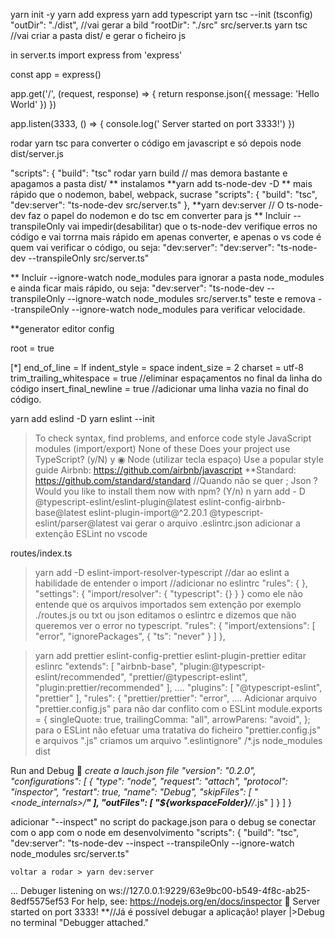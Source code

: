 yarn init -y
yarn add express
yarn add typescript
yarn tsc --init  (tsconfig) "outDir": "./dist", //vai gerar a bild "rootDir": "./src"
src/server.ts
yarn tsc //vai criar a pasta dist/ e gerar o ficheiro js

in server.ts
import express from 'express'

const app = express()

app.get('/', (request, response) => {
  return response.json({ message: 'Hello World' })
})

app.listen(3333, () => {
  console.log(' Server started on port 3333!')
})

rodar yarn tsc para converter o código em javascript e só depois
node dist/server.js

  "scripts": {
    "build": "tsc"
  rodar yarn build // mas demora bastante e apagamos a pasta dist/
  ** instalamos
  **yarn add ts-node-dev -D ** mais rápido que o nodemon, babel, webpack, sucrase
    "scripts": {
    "build": "tsc",
    "dev:server": "ts-node-dev src/server.ts"
  },
  **yarn dev:server // O ts-node-dev  faz o papel do nodemon e do tsc em converter para js
  ** Incluir --transpileOnly vai impedir(desabilitar) que o ts-node-dev verifique erros no código e vai torrna mais rápido em apenas converter, e apenas o vs code é quem vai verificar o código, ou seja: "dev:server": "dev:server":
  "ts-node-dev --transpileOnly src/server.ts"

  ** Incluir --ignore-watch node_modules  para ignorar a pasta node_modules e ainda ficar mais rápido, ou seja:
      "dev:server": "ts-node-dev --transpileOnly --ignore-watch node_modules src/server.ts"
teste e remova --transpileOnly --ignore-watch node_modules para verificar velocidade.

**generator editor config

root = true

[*]
end_of_line = lf
indent_style = space
indent_size = 2
charset = utf-8
trim_trailing_whitespace = true //eliminar espaçamentos no final da linha do código
insert_final_newline = true //adicionar uma linha vazia no final do código.

yarn add eslind -D
yarn eslint --init
>To check syntax, find problems, and enforce code style
>JavaScript modules (import/export)
>None of these
>Does your project use TypeScript? (y/N) y
>◉ Node (utilizar tecla espaço)
>Use a popular style guide
>Airbnb: https://github.com/airbnb/javascript
**Standard: https://github.com/standard/standard //Quando não se quer ;
>Json
>? Would you like to install them now with npm? (Y/n) n
>yarn add - D @typescript-eslint/eslint-plugin@latest eslint-config-airbnb-base@latest eslint-plugin-import@^2.20.1 @typescript-eslint/parser@latest
vai gerar o arquivo .eslintrc.json
adicionar a extenção ESLint no vscode

routes/index.ts
> yarn add -D eslint-import-resolver-typescript //dar ao eslint a habilidade de entender o import
//adicionar no eslintrc
  "rules": {
  },
  "settings": {
    "import/resolver": {
      "typescript": {}
    }
  }
  como ele não entende que os arquivos importados sem extenção por exemplo ./routes.js ou txt ou json
  editamos o eslintrc e dizemos que não queremos ver o error no typescript.
    "rules": {
    "import/extensions": [
      "error",
      "ignorePackages",
      {
        "ts": "never"
      }
    ]
  },

 > yarn add prettier eslint-config-prettier eslint-plugin-prettier
editar eslinrc
  "extends": [
    "airbnb-base",
    "plugin:@typescript-eslint/recommended",
    "prettier/@typescript-eslint",
    "plugin:prettier/recommended"
  ],
  ....
    "plugins": [
    "@typescript-eslint",
    "prettier"
    ],
      "rules": {
    "prettier/prettier": "error",
  ....
  Adicionar arquivo "prettier.config.js" para não dar conflito com o ESLint
  module.exports = {
  singleQuote: true,
  trailingComma: "all",
  arrowParens: "avoid",
};
para o ESLint não efetuar uma tratativa do ficheiro "prettier.config.js" e arquivos ".js" criamos um arquivo ".eslintignore"
/*.js
node_modules
dist

Run and Debug 🐞
*create a lauch.json file
  "version": "0.2.0",
  "configurations": [
    {
      "type": "node",
      "request": "attach",
      "protocol": "inspector",
      "restart": true,
      "name": "Debug",
      "skipFiles": [
        "<node_internals>/**"
      ],
      "outFiles": [
        "${workspaceFolder}/**/*.js"
      ]
    }
  ]
}

adicionar "--inspect" no script do package.json para o debug se conectar com o app com o node em desenvolvimento
  "scripts": {
    "build": "tsc",
    "dev:server": "ts-node-dev --inspect --transpileOnly --ignore-watch node_modules src/server.ts"

    voltar a rodar > yarn dev:server
...
Debuger listening on ws://127.0.0.1:9229/63e9bc00-b549-4f8c-ab25-8edf5575ef53
For help, see: https://nodejs.org/en/docs/inspector
🚀 Server started on port 3333!
**//Já é possível debugar a aplicação! player |>Debug no terminal "Debugger attached."
